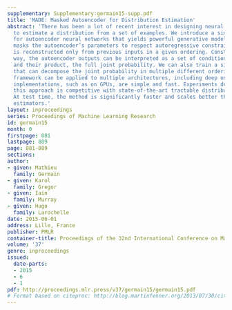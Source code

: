 ```yaml
---
supplementary: Supplementary:germain15-supp.pdf
title: 'MADE: Masked Autoencoder for Distribution Estimation'
abstract: 'There has been a lot of recent interest in designing neural network models
  to estimate a distribution from a set of examples. We introduce a simple modification
  for autoencoder neural networks that yields powerful generative models. Our method
  masks the autoencoder’s parameters to respect autoregressive constraints: each input
  is reconstructed only from previous inputs in a given ordering. Constrained this
  way, the autoencoder outputs can be interpreted as a set of conditional probabilities,
  and their product, the full joint probability. We can also train a single network
  that can decompose the joint probability in multiple different orderings. Our simple
  framework can be applied to multiple architectures, including deep ones. Vectorized
  implementations, such as on GPUs, are simple and fast. Experiments demonstrate that
  this approach is competitive with state-of-the-art tractable distribution estimators.
  At test time, the method is significantly faster and scales better than other autoregressive
  estimators.'
layout: inproceedings
series: Proceedings of Machine Learning Research
id: germain15
month: 0
firstpage: 881
lastpage: 889
page: 881-889
sections: 
author:
- given: Mathieu
  family: Germain
- given: Karol
  family: Gregor
- given: Iain
  family: Murray
- given: Hugo
  family: Larochelle
date: 2015-06-01
address: Lille, France
publisher: PMLR
container-title: Proceedings of the 32nd International Conference on Machine Learning
volume: '37'
genre: inproceedings
issued:
  date-parts:
  - 2015
  - 6
  - 1
pdf: http://proceedings.mlr.press/v37/germain15/germain15.pdf
# Format based on citeproc: http://blog.martinfenner.org/2013/07/30/citeproc-yaml-for-bibliographies/
---
```

